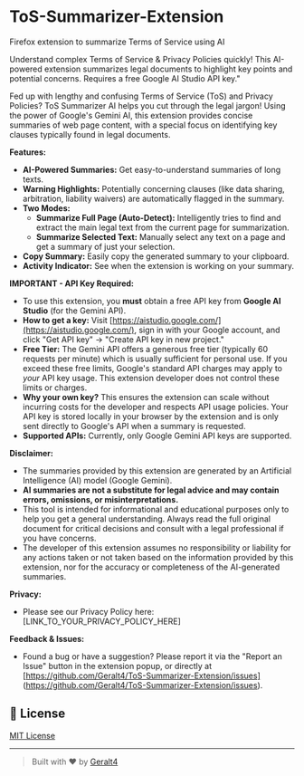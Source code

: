 # ToS-Summarizer-Extension
Firefox extension to summarize Terms of Service using AI

Understand complex Terms of Service & Privacy Policies quickly! This AI-powered extension summarizes legal documents to highlight key points and potential concerns. Requires a free Google AI Studio API key."


Fed up with lengthy and confusing Terms of Service (ToS) and Privacy Policies? ToS Summarizer AI helps you cut through the legal jargon!
Using the power of Google's Gemini AI, this extension provides concise summaries of web page content, with a special focus on identifying key clauses typically found in legal documents.

**Features:**

*   **AI-Powered Summaries:** Get easy-to-understand summaries of long texts.
*   **Warning Highlights:** Potentially concerning clauses (like data sharing, arbitration, liability waivers) are automatically flagged in the summary.
*   **Two Modes:**
    *   **Summarize Full Page (Auto-Detect):** Intelligently tries to find and extract the main legal text from the current page for summarization.
    *   **Summarize Selected Text:** Manually select any text on a page and get a summary of just your selection.
*   **Copy Summary:** Easily copy the generated summary to your clipboard.
*   **Activity Indicator:** See when the extension is working on your summary.

**IMPORTANT - API Key Required:**

*   To use this extension, you **must** obtain a free API key from **Google AI Studio** (for the Gemini API).
*   **How to get a key:** Visit [https://aistudio.google.com/](https://aistudio.google.com/), sign in with your Google account, and click "Get API key" -> "Create API key in new project."
*   **Free Tier:** The Gemini API offers a generous free tier (typically 60 requests per minute) which is usually sufficient for personal use. If you exceed these free limits, Google's standard API charges may apply to *your* API key usage. This extension developer does not control these limits or charges.
*   **Why your own key?** This ensures the extension can scale without incurring costs for the developer and respects API usage policies. Your API key is stored locally in your browser by the extension and is only sent directly to Google's API when a summary is requested.
*   **Supported APIs:** Currently, only Google Gemini API keys are supported.

**Disclaimer:**

*   The summaries provided by this extension are generated by an Artificial Intelligence (AI) model (Google Gemini).
*   **AI summaries are not a substitute for legal advice and may contain errors, omissions, or misinterpretations.**
*   This tool is intended for informational and educational purposes only to help you get a general understanding. Always read the full original document for critical decisions and consult with a legal professional if you have concerns.
*   The developer of this extension assumes no responsibility or liability for any actions taken or not taken based on the information provided by this extension, nor for the accuracy or completeness of the AI-generated summaries.

**Privacy:**

*   Please see our Privacy Policy here: [LINK_TO_YOUR_PRIVACY_POLICY_HERE]

**Feedback & Issues:**

*   Found a bug or have a suggestion? Please report it via the "Report an Issue" button in the extension popup, or directly at [https://github.com/Geralt4/ToS-Summarizer-Extension/issues] (https://github.com/Geralt4/ToS-Summarizer-Extension/issues).

## 🔖 License

[MIT License](https://opensource.org/licenses/MIT)

---

> Built with ❤️ by [Geralt4](https://github.com/Geralt4)


